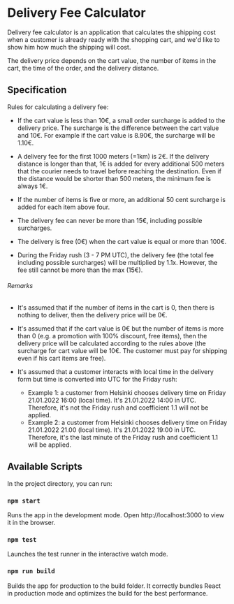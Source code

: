 # Delivery Fee Calculator

Delivery fee calculator is an application that calculates the shipping cost when a customer is already ready 
with the shopping cart, and we'd like to show him how much the shipping will cost.

The delivery price depends on the cart value, the number of items in the cart, the time of the order, 
and the delivery distance.

## Specification

Rules for calculating a delivery fee:

 * If the cart value is less than 10€, a small order surcharge is added to the delivery price.
The surcharge is the difference between the cart value and 10€. For example if the cart value is 8.90€, 
the surcharge will be 1.10€.

 * A delivery fee for the first 1000 meters (=1km) is 2€. If the delivery distance is longer than that, 
1€ is added for every additional 500 meters that the courier needs to travel before reaching the destination. 
Even if the distance would be shorter than 500 meters, the minimum fee is always 1€.

 * If the number of items is five or more, an additional 50 cent surcharge is added for each item above four.

 * The delivery fee can never be more than 15€, including possible surcharges.

 * The delivery is free (0€) when the cart value is equal or more than 100€.

 * During the Friday rush (3 - 7 PM UTC), the delivery fee (the total fee including possible surcharges) will 
be multiplied by 1.1x. However, the fee still cannot be more than the max (15€).

###### Remarks
 * It's assumed that if the number of items in the cart is 0, then there is nothing to deliver, 
then the delivery price will be 0€.

 * It's assumed that if the cart value is 0€ but the number of items is more than 0 
(e.g. a promotion with 100% discount, free items), then the delivery price will be calculated according to 
the rules above (the surcharge for cart value will be 10€. The customer must pay for shipping even if his 
cart items are free).

 * It's assumed that a customer interacts with local time in the delivery form but time is converted
into UTC for the Friday rush:
   - Example 1: a customer from Helsinki chooses delivery time on Friday 21.01.2022 16:00 (local time).
   It's 21.01.2022 14:00 in UTC. Therefore, it's not the Friday rush and coefficient 1.1 will not be applied.
   - Example 2: a customer from Helsinki chooses delivery time on Friday 21.01.2022 21.00 (local time).
   It's 21.01.2022 19:00 in UTC. Therefore, it's the last minute of the Friday rush and coefficient 1.1 
   will be applied.
   
## Available Scripts

In the project directory, you can run:
### `npm start`

Runs the app in the development mode.
Open http://localhost:3000 to view it in the browser.

### `npm test`

Launches the test runner in the interactive watch mode.

### `npm run build`

Builds the app for production to the build folder.
It correctly bundles React in production mode and optimizes the build for the best performance.


